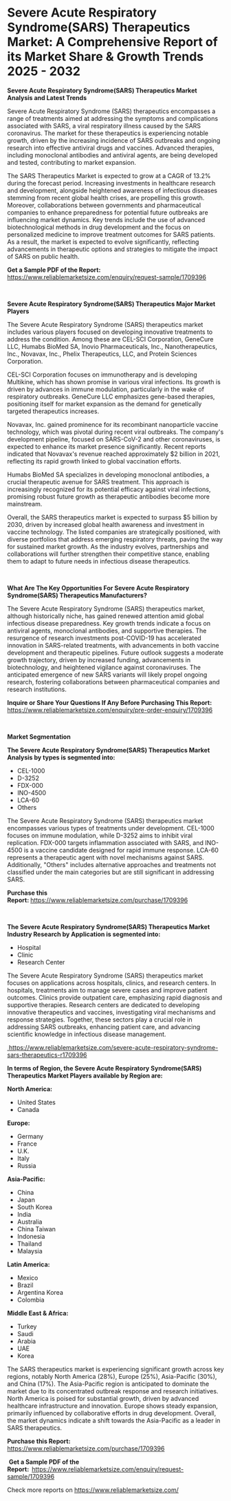<p><h1>Severe Acute Respiratory Syndrome(SARS) Therapeutics Market: A Comprehensive Report of its Market Share & Growth Trends 2025 - 2032</h1></p><p><strong>Severe Acute Respiratory Syndrome(SARS) Therapeutics Market Analysis and Latest Trends</strong></p>
<p><p>Severe Acute Respiratory Syndrome (SARS) therapeutics encompasses a range of treatments aimed at addressing the symptoms and complications associated with SARS, a viral respiratory illness caused by the SARS coronavirus. The market for these therapeutics is experiencing notable growth, driven by the increasing incidence of SARS outbreaks and ongoing research into effective antiviral drugs and vaccines. Advanced therapies, including monoclonal antibodies and antiviral agents, are being developed and tested, contributing to market expansion.</p><p>The SARS Therapeutics Market is expected to grow at a CAGR of 13.2% during the forecast period. Increasing investments in healthcare research and development, alongside heightened awareness of infectious diseases stemming from recent global health crises, are propelling this growth. Moreover, collaborations between governments and pharmaceutical companies to enhance preparedness for potential future outbreaks are influencing market dynamics. Key trends include the use of advanced biotechnological methods in drug development and the focus on personalized medicine to improve treatment outcomes for SARS patients. As a result, the market is expected to evolve significantly, reflecting advancements in therapeutic options and strategies to mitigate the impact of SARS on public health.</p></p>
<p><strong>Get a Sample PDF of the Report:&nbsp;</strong> <a href="https://www.reliablemarketsize.com/enquiry/request-sample/1709396?utm_campaign=3555&utm_medium=2&utm_source=Github&utm_content=ia&utm_term=27032025&utm_id=severe-acute-respiratory-syndromesars-therapeutics">https://www.reliablemarketsize.com/enquiry/request-sample/1709396</a></p>
<p>&nbsp;</p>
<p><strong>Severe Acute Respiratory Syndrome(SARS) Therapeutics Major Market Players</strong></p>
<p><p>The Severe Acute Respiratory Syndrome (SARS) therapeutics market includes various players focused on developing innovative treatments to address the condition. Among these are CEL-SCI Corporation, GeneCure LLC, Humabs BioMed SA, Inovio Pharmaceuticals, Inc., Nanotherapeutics, Inc., Novavax, Inc., Phelix Therapeutics, LLC, and Protein Sciences Corporation.</p><p>CEL-SCI Corporation focuses on immunotherapy and is developing Multikine, which has shown promise in various viral infections. Its growth is driven by advances in immune modulation, particularly in the wake of respiratory outbreaks. GeneCure LLC emphasizes gene-based therapies, positioning itself for market expansion as the demand for genetically targeted therapeutics increases.</p><p>Novavax, Inc. gained prominence for its recombinant nanoparticle vaccine technology, which was pivotal during recent viral outbreaks. The company's development pipeline, focused on SARS-CoV-2 and other coronaviruses, is expected to enhance its market presence significantly. Recent reports indicated that Novavax's revenue reached approximately $2 billion in 2021, reflecting its rapid growth linked to global vaccination efforts.</p><p>Humabs BioMed SA specializes in developing monoclonal antibodies, a crucial therapeutic avenue for SARS treatment. This approach is increasingly recognized for its potential efficacy against viral infections, promising robust future growth as therapeutic antibodies become more mainstream.</p><p>Overall, the SARS therapeutics market is expected to surpass $5 billion by 2030, driven by increased global health awareness and investment in vaccine technology. The listed companies are strategically positioned, with diverse portfolios that address emerging respiratory threats, paving the way for sustained market growth. As the industry evolves, partnerships and collaborations will further strengthen their competitive stance, enabling them to adapt to future needs in infectious disease therapeutics.</p></p>
<p>&nbsp;</p>
<p><strong>What Are The Key Opportunities For Severe Acute Respiratory Syndrome(SARS) Therapeutics Manufacturers?</strong></p>
<p><p>The Severe Acute Respiratory Syndrome (SARS) therapeutics market, although historically niche, has gained renewed attention amid global infectious disease preparedness. Key growth trends indicate a focus on antiviral agents, monoclonal antibodies, and supportive therapies. The resurgence of research investments post-COVID-19 has accelerated innovation in SARS-related treatments, with advancements in both vaccine development and therapeutic pipelines. Future outlook suggests a moderate growth trajectory, driven by increased funding, advancements in biotechnology, and heightened vigilance against coronaviruses. The anticipated emergence of new SARS variants will likely propel ongoing research, fostering collaborations between pharmaceutical companies and research institutions.</p></p>
<p><strong>Inquire or Share Your Questions If Any Before Purchasing This Report:</strong> <a href="https://www.reliablemarketsize.com/enquiry/pre-order-enquiry/1709396?utm_campaign=3555&utm_medium=2&utm_source=Github&utm_content=ia&utm_term=27032025&utm_id=severe-acute-respiratory-syndromesars-therapeutics">https://www.reliablemarketsize.com/enquiry/pre-order-enquiry/1709396</a></p>
<p>&nbsp;</p>
<p><strong>Market Segmentation</strong></p>
<p><strong>The Severe Acute Respiratory Syndrome(SARS) Therapeutics Market Analysis by types is segmented into:</strong></p>
<p><ul><li>CEL-1000</li><li>D-3252</li><li>FDX-000</li><li>INO-4500</li><li>LCA-60</li><li>Others</li></ul></p>
<p><p>The Severe Acute Respiratory Syndrome (SARS) therapeutics market encompasses various types of treatments under development. CEL-1000 focuses on immune modulation, while D-3252 aims to inhibit viral replication. FDX-000 targets inflammation associated with SARS, and INO-4500 is a vaccine candidate designed for rapid immune response. LCA-60 represents a therapeutic agent with novel mechanisms against SARS. Additionally, "Others" includes alternative approaches and treatments not classified under the main categories but are still significant in addressing SARS.</p></p>
<p><strong>Purchase this Report:&nbsp;</strong><a href="https://www.reliablemarketsize.com/purchase/1709396?utm_campaign=3555&utm_medium=2&utm_source=Github&utm_content=ia&utm_term=27032025&utm_id=severe-acute-respiratory-syndromesars-therapeutics">https://www.reliablemarketsize.com/purchase/1709396</a></p>
<p>&nbsp;</p>
<p><strong>The Severe Acute Respiratory Syndrome(SARS) Therapeutics Market Industry Research by Application is segmented into:</strong></p>
<p><ul><li>Hospital</li><li>Clinic</li><li>Research Center</li></ul></p>
<p><p>The Severe Acute Respiratory Syndrome (SARS) therapeutics market focuses on applications across hospitals, clinics, and research centers. In hospitals, treatments aim to manage severe cases and improve patient outcomes. Clinics provide outpatient care, emphasizing rapid diagnosis and supportive therapies. Research centers are dedicated to developing innovative therapeutics and vaccines, investigating viral mechanisms and response strategies. Together, these sectors play a crucial role in addressing SARS outbreaks, enhancing patient care, and advancing scientific knowledge in infectious disease management.</p></p>
<p><a href="https://www.reliablemarketsize.com/severe-acute-respiratory-syndrome-sars-therapeutics-r1709396?utm_campaign=3555&utm_medium=2&utm_source=Github&utm_content=ia&utm_term=27032025&utm_id=severe-acute-respiratory-syndromesars-therapeutics">&nbsp;https://www.reliablemarketsize.com/severe-acute-respiratory-syndrome-sars-therapeutics-r1709396</a></p>
<p><strong>In terms of Region, the Severe Acute Respiratory Syndrome(SARS) Therapeutics Market Players available by Region are:</strong></p>
<p>
    <p> <strong> North America: </strong>
        <ul>
            <li>United States</li>
            <li>Canada</li>
        </ul>
        </p> 
    <p> <strong> Europe: </strong>
        <ul>
            <li>Germany</li>
            <li>France</li>
            <li>U.K.</li>
            <li>Italy</li>
            <li>Russia</li>
        </ul>
        </p> 
    <p> <strong> Asia-Pacific: </strong>
        <ul>
            <li>China</li>
            <li>Japan</li>
            <li>South Korea</li>
            <li>India</li>
            <li>Australia</li>
            <li>China Taiwan</li>
            <li>Indonesia</li>
            <li>Thailand</li>
            <li>Malaysia</li>
        </ul>
        </p> 
    <p> <strong> Latin America: </strong>
        <ul>
            <li>Mexico</li>
            <li>Brazil</li>
            <li>Argentina Korea</li>
            <li>Colombia</li>
        </ul>
        </p> 
    <p> <strong> Middle East & Africa: </strong>
        <ul>
            <li>Turkey</li>
            <li>Saudi</li>
            <li>Arabia</li>
            <li>UAE</li>
            <li>Korea</li>
        </ul>
    </p>
    </p>
<p><p>The SARS therapeutics market is experiencing significant growth across key regions, notably North America (28%), Europe (25%), Asia-Pacific (30%), and China (17%). The Asia-Pacific region is anticipated to dominate the market due to its concentrated outbreak response and research initiatives. North America is poised for substantial growth, driven by advanced healthcare infrastructure and innovation. Europe shows steady expansion, primarily influenced by collaborative efforts in drug development. Overall, the market dynamics indicate a shift towards the Asia-Pacific as a leader in SARS therapeutics.</p></p>
<p><strong>Purchase this Report: </strong><a href="https://www.reliablemarketsize.com/purchase/1709396?utm_campaign=3555&utm_medium=2&utm_source=Github&utm_content=ia&utm_term=27032025&utm_id=severe-acute-respiratory-syndromesars-therapeutics">https://www.reliablemarketsize.com/purchase/1709396</a></p>
<p>&nbsp;<strong>Get a Sample PDF of the Report:&nbsp;&nbsp;</strong><a href="https://www.reliablemarketsize.com/enquiry/request-sample/1709396?utm_campaign=3555&utm_medium=2&utm_source=Github&utm_content=ia&utm_term=27032025&utm_id=severe-acute-respiratory-syndromesars-therapeutics">https://www.reliablemarketsize.com/enquiry/request-sample/1709396</a></p>
<p><strong></strong></p>
<p>Check more reports on <a href="https://www.reliablemarketsize.com/?utm_campaign=3555&utm_medium=2&utm_source=Github&utm_content=ia&utm_term=27032025&utm_id=severe-acute-respiratory-syndromesars-therapeutics">https://www.reliablemarketsize.com/</a></p>